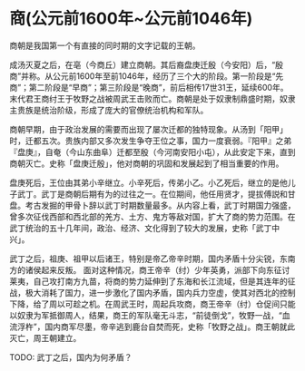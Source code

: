 # 商(公元前1600年~公元前1046年)
商朝是我国第一个有直接的同时期的文字记载的王朝。

成汤灭夏之后，在亳（今商丘）建立商朝。其后裔盘庚迁殷（今安阳）后，“殷商”并称。从公元前1600年至前1046年，经历了三个大的阶段。第一阶段是“先商”；第二阶段是“早商”；第三阶段是“晚商”，前后相传17世31王，延续600年。末代君王商纣王于牧野之战被周武王击败而亡。商朝是处于奴隶制鼎盛时期，奴隶主贵族是统治阶级，形成了庞大的官僚统治机构和军队。

商朝早期，由于政治发展的需要而出现了屡次迁都的独特现象。从汤到「阳甲」时，迁都五次。贵族内部又多次发生争夺王位之事，国力一度衰弱。『阳甲』之弟『盘庚』，自奄（今山东曲阜）迁都至殷（今河南安阳小屯），从此安定下来，直到商朝灭亡。史称「盘庚迁殷」，他对商朝的巩固和发展起到了相当重要的作用。

盘庚死后，王位由其弟小辛继立。小辛死后，传弟小乙。小乙死后，继立的是他儿子武丁。武丁是商朝后期有为的过往之一。在位期间，他任用贤才，提拔傅説和甘盘。考古发掘的甲骨卜辞以武丁时期数量最多。从内容上看，武丁时期国力强盛，曾多次征伐西部和西北部的羌方、土方、鬼方等敌对国，扩大了商的势力范围。在武丁统治的五十几年间，政治、经济、文化得到了较大的发展，史称「武丁中兴」。

武丁之后，祖庚、祖甲以后诸王，特别是帝乙帝辛时期，国内矛盾十分尖锐，东南方的诸侯起来反叛。
面对这种情况，商王帝辛（纣）少年英勇，派部下向东征讨莱夷，自己攻打南方九苗，将商的势力延伸到了东海和长江流域，但是其连年的征战，极大消耗了国力，进一步激化了国内矛盾，国内兵力空虚，使其对西北的控制下降，给了周以可趁之机。在周武王时，周起兵攻商，商王帝辛（纣）仓促间只能以奴隶为军抵御周人，结果，商王的军队毫无斗志，“前徒倒戈”，牧野一战，“血流浮杵”，国内商军尽墨，帝辛逃到鹿台自焚而死，史称「牧野之战」。商王朝就此灭亡，周王朝建立。


TODO: 武丁之后，国内为何矛盾？